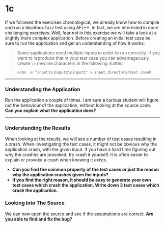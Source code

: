 # 1c
If we followed the exercises chronological, we already know how to compile and run a blackbox fuzz test using AFL++.
In fact, we are interested in more challenging exercises.
Well, fear not in this exercise we will take a look at a slightly more complex application.
Before creating an initial test case be sure to run the application and get an understanding of how it works.
> Some applications need multiple inputs in order to run correctly. If you want to reproduce that in your test case you can advantageously create `\n` newline characters in the following matter:
> ```shell
> echo -e "input1\ninput2\ninput3" > input_directory/test case0
>```

--------------------------------
### Understanding the Application
Run the application a couple of times.
I am sure a curious student will figure out the behaviour of the application, without looking at the source code.
**Can you explain what the application does?**

--------------------------------

### Understanding the Results 
When looking at the results, we will see a number of test cases resulting in a crash.
When investigating the test cases, it might not be obvious why the application crash, with the given input.
If you have a hard time figuring out why the crashes are provoked, try crash it yourself.
It is often easier to explain or provoke a crash when knowing it exists. 

- **Can you find the common property of the test cases or just the reason why the application crashes given the inputs?**
- **If you find the right reason, it should be easy to generate your own test cases which crash the application. Write down 3 test cases which crash the application.**

### Looking Into The Source
We can now open the source and see if the assumptions are correct. **Are you able to find and fix the bug?**